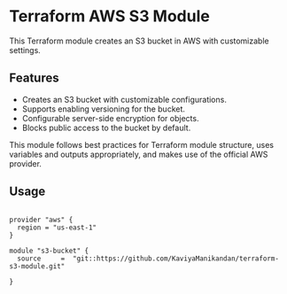# Terraform AWS S3 Module

This Terraform module creates an S3 bucket in AWS with customizable settings.

## Features

- Creates an S3 bucket with customizable configurations.
- Supports enabling versioning for the bucket.
- Configurable server-side encryption for objects.
- Blocks public access to the bucket by default.

This module follows best practices for Terraform module structure, uses variables and outputs appropriately, and makes use of the official AWS provider.

## Usage

```hcl

provider "aws" {
  region = "us-east-1"
}

module "s3-bucket" {
  source     =  "git::https://github.com/KaviyaManikandan/terraform-s3-module.git"
  
}
